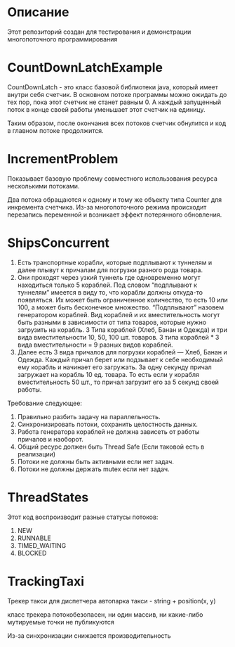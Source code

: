 # Описание
Этот репозиторий создан для тестирования и демонстрации
многопоточного программирования

# CountDownLatchExample

CountDownLatch - это класс базовой библиотеки java, который имеет внутри себя
счетчик. В основном потоке программы можно ожидать до тех пор, пока этот счетчик не станет равным 0. 
А каждый запущенный поток в конце своей работы уменьшает этот счетчик на единицу.

Таким образом, после окончания всех потоков счетчик обнулится и код в главном потоке продолжится.

# IncrementProblem

Показывает базовую проблему совместного использования ресурса несколькими потоками.

Два потока обращаются к одному и тому же объекту типа Counter для инкремента счетчика.
Из-за многопоточного режима происходит перезапись переменной и возникает эффект потерянного обновления.

# ShipsConcurrent

1. Есть транспортные корабли, которые подплывают к туннелям и далее плывут к причалам для погрузки
разного рода товара.
2. Они проходят через узкий туннель где одновременно могут находиться только 5 кораблей.
Под словом “подплывают к туннелям” имеется в виду то, что корабли должны откуда-то появляться.
Их может быть ограниченное количество, то есть 10 или 100, а может быть бесконечное множество.
“Подплывают” назовем генератором кораблей.
Вид кораблей и их вместительность могут быть разными в зависимости от типа товаров, которые
нужно загрузить на корабль. 3 Типа кораблей (Хлеб, Банан и Одежда)
и три вида вместительности 10, 50, 100 шт. товаров. 3 типа кораблей * 3 вида вместительности = 9
разных видов кораблей.
3. Далее есть 3 вида причалов для погрузки кораблей — Хлеб, Банан и Одежда. Каждый причал берет или
подзывает к себе необходимый ему корабль и начинает его загружать. За одну секунду причал загружает
на корабль 10 ед. товара. То есть если у корабля вместительность 50 шт., то причал загрузит его
за 5 секунд своей работы.

Требование следующее:

1. Правильно разбить задачу на параллельность.
2. Синхронизировать потоки, сохранить целостность данных.
3. Работа генератора кораблей не должна зависеть от работы причалов и наоборот.
4. Общий ресурс должен быть Thread Safe (Если таковой есть в реализации)
5. Потоки не должны быть активными если нет задач.
6. Потоки не должны держать mutex если нет задач.

# ThreadStates

Этот код воспроизводит разные статусы потоков:
1. NEW
2. RUNNABLE
3. TIMED_WAITING
4. BLOCKED

# TrackingTaxi

Трекер такси для диспетчера автопарка
такси - string + position(x, y)

класс трекера потокобезопасен, ни один массив, ни какие-либо мутируемые точки не публикуются

Из-за синхронизации снижается производительность
